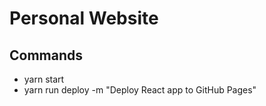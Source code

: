 # Personal Website

## Commands
- yarn start
- yarn run deploy -m "Deploy React app to GitHub Pages"